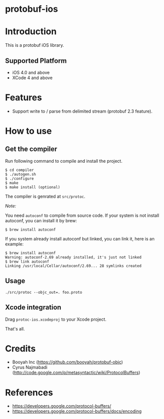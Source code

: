 protobuf-ios
============


# Introduction

This is a protobuf iOS library.


## Supported Platform

* iOS 4.0 and above
* XCode 4 and above


# Features

- Support write to / parse from delimited stream (protobuf 2.3 feature).

# How to use

## Get the compiler

Run following command to compile and install the project.

    $ cd compiler
    $ ./autogen.sh
    $ ./configure
    $ make
    $ make install (optional)

The compiler is genrated at `src/protoc`.

*Note:*

You need `autoconf` to compile from source code. If your system is not install autoconf, you can install it by brew:

    $ brew install autoconf

If you system already install autoconf but linked, you can link it, here is an example:

    $ brew install autoconf
    Warning: autoconf-2.69 already installed, it's just not linked    
    $ brew link autoconf
    Linking /usr/local/Cellar/autoconf/2.69... 28 symlinks created

## Usage

    ./src/protoc --objc_out=. foo.proto

## Xcode integration

Drag `protoc-ios.xcodeproj` to your Xcode project.

That's all.


# Credits

- Booyah Inc (https://github.com/booyah/protobuf-objc)
- Cyrus Najmabadi (http://code.google.com/p/metasyntactic/wiki/ProtocolBuffers)


# References

- https://developers.google.com/protocol-buffers/
- https://developers.google.com/protocol-buffers/docs/encoding

